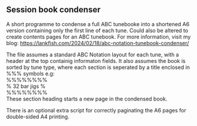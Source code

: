 ## Session book condenser

A short programme to condense a full ABC tunebooke into a shortened A6 version containing only the first line of each tune.
Could also be altered to create contents pages for an ABC tunebook. For more information, visit my blog: https://lankfish.com/2024/02/18/abc-notation-tunebook-condenser/

The file assumes a standard ABC Notation layout for each tune, with a header at the top containig informaton fields.
It also assumes the book is sorted by tune type, where each section is seperated by a title enclosed in %%% symbols e.g:  
%%%%%%%%   
% 32 bar jigs %   
%%%%%%%%   
These section heading starts a new page in the condensed book.

There is an optional extra script for correctly paginating the A6 pages for double-sided A4 printing. 
